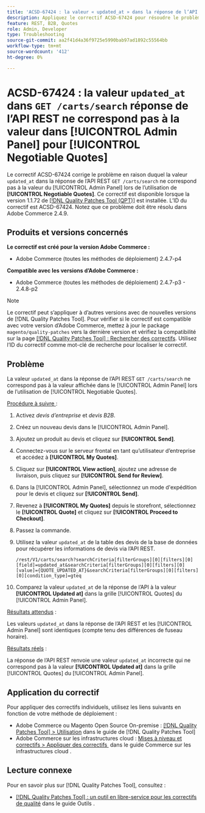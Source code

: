 ```yaml
---
title: 'ACSD-67424 : la valeur « updated_at » dans la réponse de l’API REST « GET /carts/search » ne correspond pas à la valeur dans [!UICONTROL Admin Panel] pour [!UICONTROL Negotiable Quotes]'
description: Appliquez le correctif ACSD-67424 pour résoudre le problème d’Adobe Commerce en raison duquel la valeur « updated_at » dans la réponse de l’API REST « GET /carts/search » ne correspond pas à la valeur du [!UICONTROL Admin Panel] lors de l’utilisation de [!UICONTROL Negotiable Quotes].
feature: REST, B2B, Quotes
role: Admin, Developer
type: Troubleshooting
source-git-commit: aa2f41d4a36f9725e5990bab97ad1892c55564bb
workflow-type: tm+mt
source-wordcount: '412'
ht-degree: 0%

---
```



# ACSD-67424 : la valeur `updated_at` dans `GET /carts/search` réponse de l’API REST ne correspond pas à la valeur dans [!UICONTROL Admin Panel] pour [!UICONTROL Negotiable Quotes]

Le correctif ACSD-67424 corrige le problème en raison duquel la valeur `updated_at` dans la réponse de l’API REST `GET /carts/search` ne correspond pas à la valeur du [!UICONTROL Admin Panel] lors de l’utilisation de **[!UICONTROL Negotiable Quotes]**. Ce correctif est disponible lorsque la version 1.1.72 de [[!DNL Quality Patches Tool (QPT)]](/help/tools/quality-patches-tool/quality-patches-tool-to-self-serve-quality-patches.md) est installée. L’ID du correctif est ACSD-67424. Notez que ce problème doit être résolu dans Adobe Commerce 2.4.9.

## Produits et versions concernés

**Le correctif est créé pour la version Adobe Commerce :**

* Adobe Commerce (toutes les méthodes de déploiement) 2.4.7-p4

**Compatible avec les versions d’Adobe Commerce :**

* Adobe Commerce (toutes les méthodes de déploiement) 2.4.7-p3 - 2.4.8-p2

>[!NOTE]
>
>Le correctif peut s’appliquer à d’autres versions avec de nouvelles versions de [!DNL Quality Patches Tool]. Pour vérifier si le correctif est compatible avec votre version d’Adobe Commerce, mettez à jour le package `magento/quality-patches` vers la dernière version et vérifiez la compatibilité sur la page [[!DNL Quality Patches Tool] : Rechercher des correctifs](https://experienceleague.adobe.com/tools/commerce-quality-patches/index.html). Utilisez l’ID du correctif comme mot-clé de recherche pour localiser le correctif.

## Problème

La valeur `updated_at` dans la réponse de l’API REST `GET /carts/search` ne correspond pas à la valeur affichée dans le [!UICONTROL Admin Panel] lors de l’utilisation de [!UICONTROL Negotiable Quotes].

<u>Procédure à suivre </u> :

1. Activez *devis d’entreprise* et *devis B2B*.
1. Créez un nouveau devis dans le [!UICONTROL Admin Panel].
1. Ajoutez un produit au devis et cliquez sur **[!UICONTROL Send]**.
1. Connectez-vous sur le serveur frontal en tant qu’utilisateur d’entreprise et accédez à **[!UICONTROL My Quotes]**.
1. Cliquez sur **[!UICONTROL View action]**, ajoutez une adresse de livraison, puis cliquez sur **[!UICONTROL Send for Review]**.
1. Dans la [!UICONTROL Admin Panel], sélectionnez un mode d&#39;expédition pour le devis et cliquez sur **[!UICONTROL Send]**.
1. Revenez à **[!UICONTROL My Quotes]** depuis le storefront, sélectionnez le **[!UICONTROL Quote]** et cliquez sur **[!UICONTROL Proceed to Checkout]**.
1. Passez la commande.
1. Utilisez la valeur `updated_at` de la table des devis de la base de données pour récupérer les informations de devis via l’API REST.

   ```
   /rest/V1/carts/search?searchCriteria[filterGroups][0][filters][0][field]=updated_at&searchCriteria[filterGroups][0][filters][0][value]={QUOTE_UPDATED_AT}&searchCriteria[filterGroups][0][filters][0][condition_type]=gteq
   ```

1. Comparez la valeur `updated_at` de la réponse de l’API à la valeur **[!UICONTROL Updated at]** dans la grille [!UICONTROL Quotes] du [!UICONTROL Admin Panel].

<u>Résultats attendus</u> :

Les valeurs `updated_at` dans la réponse de l’API REST et les [!UICONTROL Admin Panel] sont identiques (compte tenu des différences de fuseau horaire).

<u>Résultats réels</u> :

La réponse de l’API REST renvoie une valeur `updated_at` incorrecte qui ne correspond pas à la valeur **[!UICONTROL Updated at]** dans la grille [!UICONTROL Quotes] du [!UICONTROL Admin Panel].

## Application du correctif

Pour appliquer des correctifs individuels, utilisez les liens suivants en fonction de votre méthode de déploiement :

* Adobe Commerce ou Magento Open Source On-premise : [[!DNL Quality Patches Tool] > Utilisation](/help/tools/quality-patches-tool/usage.md) dans le guide de [!DNL Quality Patches Tool]
* Adobe Commerce sur les infrastructures cloud : [&#x200B; Mises à niveau et correctifs > Appliquer des correctifs &#x200B;](https://experienceleague.adobe.com/docs/commerce-cloud-service/user-guide/develop/upgrade/apply-patches.html) dans le guide Commerce sur les infrastructures cloud .

## Lecture connexe

Pour en savoir plus sur [!DNL Quality Patches Tool], consultez :

* [[!DNL Quality Patches Tool] : un outil en libre-service pour les correctifs de qualité](/help/tools/quality-patches-tool/quality-patches-tool-to-self-serve-quality-patches.md) dans le guide Outils .
